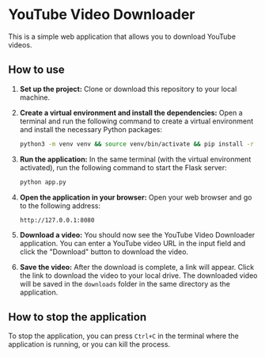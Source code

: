 # YouTube Video Downloader

This is a simple web application that allows you to download YouTube videos.

## How to use

1.  **Set up the project:**
    Clone or download this repository to your local machine.

2.  **Create a virtual environment and install the dependencies:**
    Open a terminal and run the following command to create a virtual environment and install the necessary Python packages:
    ```bash
    python3 -m venv venv && source venv/bin/activate && pip install -r requirements.txt
    ```

3.  **Run the application:**
    In the same terminal (with the virtual environment activated), run the following command to start the Flask server:
    ```bash
    python app.py
    ```

4.  **Open the application in your browser:**
    Open your web browser and go to the following address:
    ```
    http://127.0.0.1:8080
    ```

5.  **Download a video:**
    You should now see the YouTube Video Downloader application. You can enter a YouTube video URL in the input field and click the "Download" button to download the video.

6.  **Save the video:**
    After the download is complete, a link will appear. Click the link to download the video to your local drive. The downloaded video will be saved in the `downloads` folder in the same directory as the application.

## How to stop the application

To stop the application, you can press `Ctrl+C` in the terminal where the application is running, or you can kill the process. 